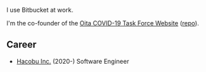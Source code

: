 I use Bitbucket at work.

I'm the co-founder of the [Oita COVID-19 Task Force Website](https://oita.stopcovid19.jp/) ([repo](https://github.com/covid19-oita/covid19)).

## Career

* [Hacobu Inc.](https://movo.co.jp/) (2020-) Software Engineer
